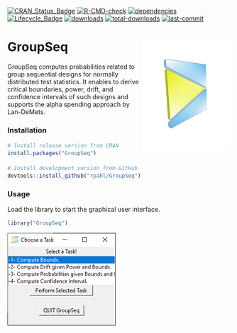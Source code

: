 
<!-- README.md is generated from README.Rmd. Please edit that file -->
<!-- badges: start -->

[![CRAN_Status_Badge](https://www.r-pkg.org/badges/version/GroupSeq)](https://cran.r-project.org/package=GroupSeq)
[![R-CMD-check](https://github.com/rpahl/GroupSeq/workflows/R-CMD-check/badge.svg)](https://github.com/rpahl/GroupSeq/actions)
[![dependencies](https://tinyverse.netlify.com/badge/GroupSeq)](https://CRAN.R-project.org/package=GroupSeq)
[![Lifecycle_Badge](https://img.shields.io/badge/lifecycle-stable-green.svg)](https://cran.r-project.org/package=GroupSeq)
[![downloads](https://cranlogs.r-pkg.org/badges/GroupSeq?color=3aa9e8)](https://www.r-pkg.org:443/pkg/GroupSeq)
[![total-downloads](http://cranlogs.r-pkg.org/badges/grand-total/GroupSeq)](https://cran.r-project.org/package=GroupSeq)
[![last-commit](https://img.shields.io/github/last-commit/rpahl/GroupSeq)](https://cran.r-project.org/package=GroupSeq)

<!-- badges: end -->

# GroupSeq <img src="man/figures/logo3D.png" align="right" width="200" height="250"/>

GroupSeq computes probabilities related to group sequential designs for
normally distributed test statistics. It enables to derive critical
boundaries, power, drift, and confidence intervals of such designs and
supports the alpha spending approach by Lan-DeMets.

### Installation

``` r
# Install release version from CRAN
install.packages("GroupSeq")

# Install development version from GitHub
devtools::install_github("rpahl/GroupSeq")
```

### Usage

Load the library to start the graphical user interface.

``` r
library("GroupSeq")
```

<img src="man/figures/menu-after-load.png" align="left"/>

